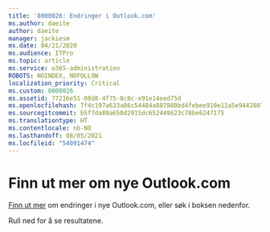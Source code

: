 ```yaml
---
title: '8000026: Endringer i Outlook.com'
ms.author: daeite
author: daeite
manager: jackiesm
ms.date: 04/21/2020
ms.audience: ITPro
ms.topic: article
ms.service: o365-administration
ROBOTS: NOINDEX, NOFOLLOW
localization_priority: Critical
ms.custom: 8000026
ms.assetid: 77216e51-08d8-4f75-8c8c-e91e14eed75d
ms.openlocfilehash: 7f4c197a633a86c54484a807980bd4febee910e11a5e9442807f8da3a4340c04
ms.sourcegitcommit: b5f7da89a650d2915dc652449623c78be6247175
ms.translationtype: HT
ms.contentlocale: nb-NO
ms.lasthandoff: 08/05/2021
ms.locfileid: "54091474"
---
```

# <a name="learn-about-the-new-outlookcom"></a>Finn ut mer om nye Outlook.com

[Finn ut mer](https://go.microsoft.com/fwlink/?linkid=2039724&amp;clcid=0x409) om endringer i nye Outlook.com, eller søk i boksen nedenfor. 
  
Rull ned for å se resultatene.
  

